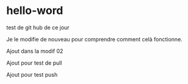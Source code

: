 # hello-word
test de git hub
de ce jour

Je le modifie de nouveau pour comprendre comment celà fonctionne.

Ajout dans la modif 02

Ajout pour test de pull

Ajout pour test push
